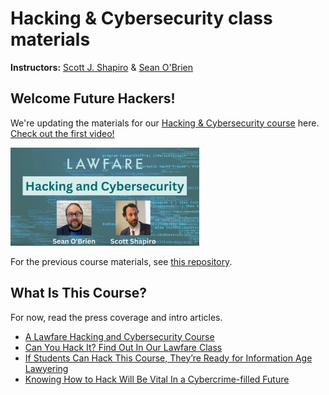 # Hacking &amp; Cybersecurity class materials

**Instructors:** [Scott J. Shapiro](https://law.yale.edu/scott-j-shapiro) &amp; [Sean O'Brien](https://cyberclear.cc)
<!-- **Guest Instructor:** [Laurin Weissinger](https://laurinw.com), Week 8: Networking III -->

## Welcome Future Hackers!

We're updating the materials for our [Hacking &amp; Cybersecurity course](https://www.lawfareblog.com/lawfare-hacking-and-cybersecurity-course) here. [Check out the first video!](https://www.youtube.com/watch?v=MLNlf8iNB4Y)

[<img src="assets/images/video-teaser.png" style="width:60%">](https://www.youtube.com/watch?v=MLNlf8iNB4Y)


For the previous course materials, see [this repository](https://github.com/lawfareblog/hacking-cybersecurity).

## What Is This Course?

For now, read the press coverage and intro articles.

* [A Lawfare Hacking and Cybersecurity Course](https://www.lawfareblog.com/lawfare-hacking-and-cybersecurity-course)
* [Can You Hack It? Find Out In Our Lawfare Class](https://www.lawfareblog.com/can-you-hack-it-find-out-our-lawfare-class)
* [If Students Can Hack This Course, They’re Ready for Information Age Lawyering](https://law.yale.edu/yls-today/news/if-students-can-hack-course-theyre-ready-information-age-lawyering)
* [Knowing How to Hack Will Be Vital In a Cybercrime-filled Future](https://www.newscientist.com/article/mg25834390-100-the-cyber-lawyer-who-wants-to-teach-everyone-how-to-hack/)

